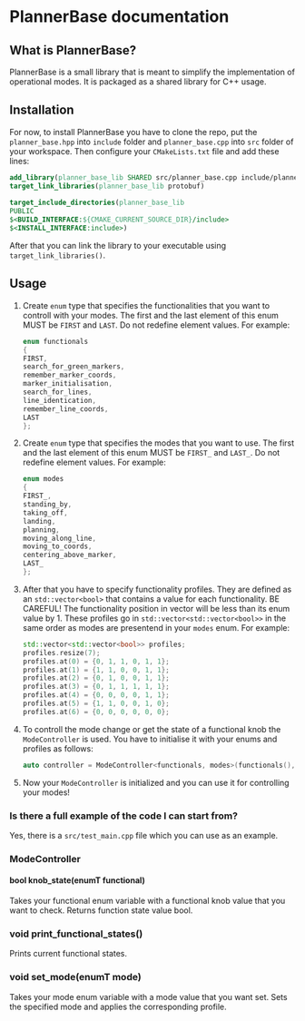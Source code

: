 # PlannerBase documentation

## What is PlannerBase?

PlannerBase is a small library that is meant to simplify the implementation of operational modes. It is packaged as a shared library for C++ usage.

## Installation

For now, to install PlannerBase you have to clone the repo, put the `planner_base.hpp` into `include` folder  and `planner_base.cpp` into `src` folder of your workspace. Then configure your `CMakeLists.txt` file and add these lines:

```CMake
add_library(planner_base_lib SHARED src/planner_base.cpp include/planner_base.hpp)
target_link_libraries(planner_base_lib protobuf)
  
target_include_directories(planner_base_lib
PUBLIC
$<BUILD_INTERFACE:${CMAKE_CURRENT_SOURCE_DIR}/include>
$<INSTALL_INTERFACE:include>)
```

After that you can link the library to your executable using `target_link_libraries()`.

## Usage

1. Create `enum` type that specifies the functionalities that you want to controll with your modes. The first and the last element of this enum MUST be `FIRST` and `LAST`. Do not redefine element values. For example:
	```cpp
	enum functionals
	{
	FIRST,
	search_for_green_markers,
	remember_marker_coords,
	marker_initialisation,
	search_for_lines,
	line_identication,
	remember_line_coords,
	LAST
	};
	```
2. Create `enum` type that specifies the modes that you want to use. The first and the last element of this enum MUST be `FIRST_` and `LAST_`. Do not redefine element values. For example:
	```cpp
	enum modes
	{
	FIRST_,
	standing_by,
	taking_off,
	landing,
	planning,
	moving_along_line,
	moving_to_coords,
	centering_above_marker,
	LAST_
	};
	```
3. After that you have to specify functionality profiles. They are defined as an `std::vector<bool>` that contains a value for each functionality. BE CAREFUL! The functionality position in vector will be less than its enum value by 1. These profiles go in `std::vector<std::vector<bool>>` in the same order as modes are presentend in your `modes` enum. For example:
	```cpp
	std::vector<std::vector<bool>> profiles;
	profiles.resize(7);
	profiles.at(0) = {0, 1, 1, 0, 1, 1};
	profiles.at(1) = {1, 1, 0, 0, 1, 1};
	profiles.at(2) = {0, 1, 0, 0, 1, 1};
	profiles.at(3) = {0, 1, 1, 1, 1, 1};
	profiles.at(4) = {0, 0, 0, 0, 1, 1};
	profiles.at(5) = {1, 1, 0, 0, 1, 0};
	profiles.at(6) = {0, 0, 0, 0, 0, 0};
	```
4. To controll the mode change or get the state of a functional knob the `ModeController` is used. You have to initialise it with your enums and profiles as follows:
	```cpp
	auto controller = ModeController<functionals, modes>(functionals(), modes(), profiles);
	```
5. Now your `ModeController` is initialized and you can use it for controlling your modes!

### Is there a full example of the code I can start from?

Yes, there is a `src/test_main.cpp` file which you can use as an example.

### ModeController

#### bool knob_state(enumT functional)

Takes your functional enum variable with a functional knob value that you want to check. Returns function state value bool.

### void print_functional_states()

Prints current functional states.

### void set_mode(enumT mode)

Takes your mode enum variable with a mode value that you want set. Sets the specified mode and applies the corresponding profile.
